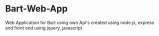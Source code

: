 # Bart-Web-App
Web Application for Bart using own Api's created using node.js, express and front end using jquery, javascript


